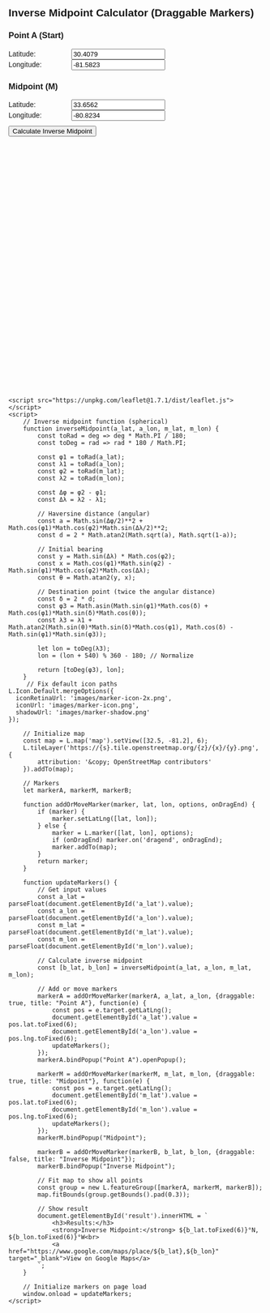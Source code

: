 <!DOCTYPE html>
<html>
<head>
    <title>Inverse Midpoint Calculator (Draggable)</title>
    <meta charset="utf-8" />
    <meta name="viewport" content="width=device-width, initial-scale=1.0">
    <link rel="stylesheet" href="https://unpkg.com/leaflet@1.7.1/dist/leaflet.css" />
    <style>
        #map { height: 500px; margin-bottom: 1em; }
        .input-group { margin: 10px 0; }
        label { display: inline-block; width: 120px; }
        body { font-family: Arial, sans-serif; }
    </style>
</head>
<body>
    <h2>Inverse Midpoint Calculator (Draggable Markers)</h2>
    <div class="input-group">
        <h3>Point A (Start)</h3>
        <label>Latitude:</label>
        <input type="number" id="a_lat" value="30.4079" step="0.0001"><br>
        <label>Longitude:</label>
        <input type="number" id="a_lon" value="-81.5823" step="0.0001">
    </div>
    <div class="input-group">
        <h3>Midpoint (M)</h3>
        <label>Latitude:</label>
        <input type="number" id="m_lat" value="33.6562" step="0.0001"><br>
        <label>Longitude:</label>
        <input type="number" id="m_lon" value="-80.8234" step="0.0001">
    </div>
    <button onclick="updateMarkers()">Calculate Inverse Midpoint</button>
    <div id="map"></div>
    <div id="result"></div>

    <script src="https://unpkg.com/leaflet@1.7.1/dist/leaflet.js"></script>
    <script>
        // Inverse midpoint function (spherical)
        function inverseMidpoint(a_lat, a_lon, m_lat, m_lon) {
            const toRad = deg => deg * Math.PI / 180;
            const toDeg = rad => rad * 180 / Math.PI;

            const φ1 = toRad(a_lat);
            const λ1 = toRad(a_lon);
            const φ2 = toRad(m_lat);
            const λ2 = toRad(m_lon);

            const Δφ = φ2 - φ1;
            const Δλ = λ2 - λ1;

            // Haversine distance (angular)
            const a = Math.sin(Δφ/2)**2 + Math.cos(φ1)*Math.cos(φ2)*Math.sin(Δλ/2)**2;
            const d = 2 * Math.atan2(Math.sqrt(a), Math.sqrt(1-a));

            // Initial bearing
            const y = Math.sin(Δλ) * Math.cos(φ2);
            const x = Math.cos(φ1)*Math.sin(φ2) - Math.sin(φ1)*Math.cos(φ2)*Math.cos(Δλ);
            const θ = Math.atan2(y, x);

            // Destination point (twice the angular distance)
            const δ = 2 * d;
            const φ3 = Math.asin(Math.sin(φ1)*Math.cos(δ) + Math.cos(φ1)*Math.sin(δ)*Math.cos(θ));
            const λ3 = λ1 + Math.atan2(Math.sin(θ)*Math.sin(δ)*Math.cos(φ1), Math.cos(δ) - Math.sin(φ1)*Math.sin(φ3));

            let lon = toDeg(λ3);
            lon = (lon + 540) % 360 - 180; // Normalize

            return [toDeg(φ3), lon];
        }
         // Fix default icon paths
    L.Icon.Default.mergeOptions({
      iconRetinaUrl: 'images/marker-icon-2x.png',
      iconUrl: 'images/marker-icon.png',
      shadowUrl: 'images/marker-shadow.png'
    });

        // Initialize map
        const map = L.map('map').setView([32.5, -81.2], 6);
        L.tileLayer('https://{s}.tile.openstreetmap.org/{z}/{x}/{y}.png', {
            attribution: '&copy; OpenStreetMap contributors'
        }).addTo(map);

        // Markers
        let markerA, markerM, markerB;

        function addOrMoveMarker(marker, lat, lon, options, onDragEnd) {
            if (marker) {
                marker.setLatLng([lat, lon]);
            } else {
                marker = L.marker([lat, lon], options);
                if (onDragEnd) marker.on('dragend', onDragEnd);
                marker.addTo(map);
            }
            return marker;
        }

        function updateMarkers() {
            // Get input values
            const a_lat = parseFloat(document.getElementById('a_lat').value);
            const a_lon = parseFloat(document.getElementById('a_lon').value);
            const m_lat = parseFloat(document.getElementById('m_lat').value);
            const m_lon = parseFloat(document.getElementById('m_lon').value);

            // Calculate inverse midpoint
            const [b_lat, b_lon] = inverseMidpoint(a_lat, a_lon, m_lat, m_lon);

            // Add or move markers
            markerA = addOrMoveMarker(markerA, a_lat, a_lon, {draggable: true, title: "Point A"}, function(e) {
                const pos = e.target.getLatLng();
                document.getElementById('a_lat').value = pos.lat.toFixed(6);
                document.getElementById('a_lon').value = pos.lng.toFixed(6);
                updateMarkers();
            });
            markerA.bindPopup("Point A").openPopup();

            markerM = addOrMoveMarker(markerM, m_lat, m_lon, {draggable: true, title: "Midpoint"}, function(e) {
                const pos = e.target.getLatLng();
                document.getElementById('m_lat').value = pos.lat.toFixed(6);
                document.getElementById('m_lon').value = pos.lng.toFixed(6);
                updateMarkers();
            });
            markerM.bindPopup("Midpoint");

            markerB = addOrMoveMarker(markerB, b_lat, b_lon, {draggable: false, title: "Inverse Midpoint"});
            markerB.bindPopup("Inverse Midpoint");

            // Fit map to show all points
            const group = new L.featureGroup([markerA, markerM, markerB]);
            map.fitBounds(group.getBounds().pad(0.3));

            // Show result
            document.getElementById('result').innerHTML = `
                <h3>Results:</h3>
                <strong>Inverse Midpoint:</strong> ${b_lat.toFixed(6)}°N, ${b_lon.toFixed(6)}°W<br>
                <a href="https://www.google.com/maps/place/${b_lat},${b_lon}" target="_blank">View on Google Maps</a>
            `;
        }

        // Initialize markers on page load
        window.onload = updateMarkers;
    </script>
</body>
</html>
